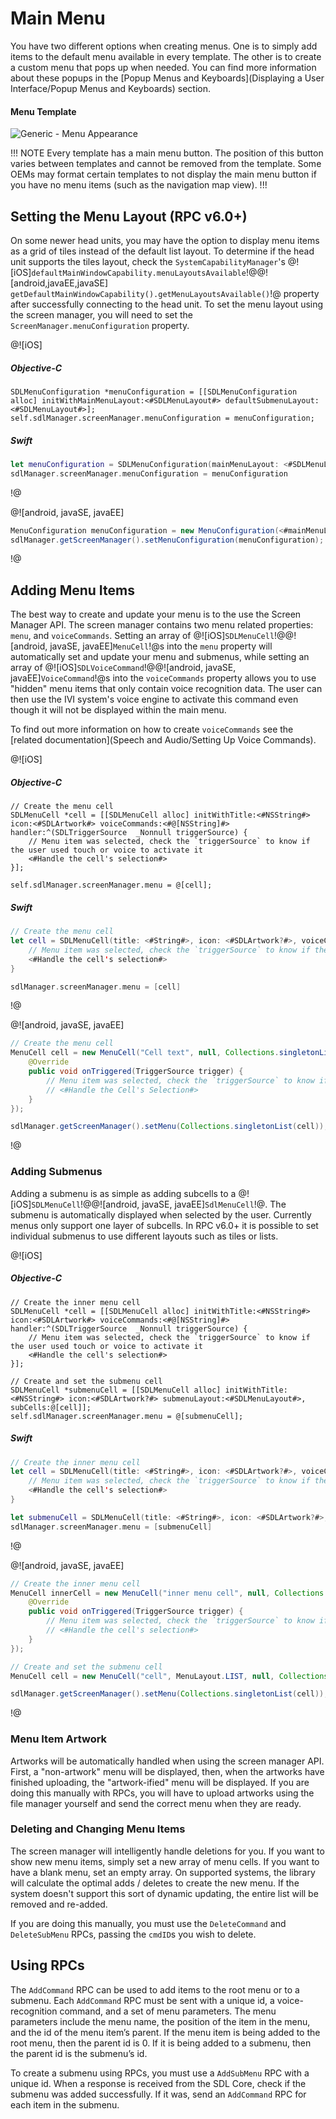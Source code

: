 # Main Menu
You have two different options when creating menus. One is to simply add items to the default menu available in every template. The other is to create a custom menu that pops up when needed. You can find more information about these popups in the [Popup Menus and Keyboards](Displaying a User Interface/Popup Menus and Keyboards) section.

#### Menu Template
![Generic - Menu Appearance](assets/Generic_menu_dark.png)

!!! NOTE
Every template has a main menu button. The position of this button varies between templates and cannot be removed from the template. Some OEMs may format certain templates to not display the main menu button if you have no menu items (such as the navigation map view).
!!!

## Setting the Menu Layout (RPC v6.0+)
On some newer head units, you may have the option to display menu items as a grid of tiles instead of the default list layout. To determine if the head unit supports the tiles layout, check the `SystemCapabilityManager`'s @![iOS]`defaultMainWindowCapability.menuLayoutsAvailable`!@@![android,javaEE,javaSE] `getDefaultMainWindowCapability().getMenuLayoutsAvailable()`!@ property after successfully connecting to the head unit. To set the menu layout using the screen manager, you will need to set the `ScreenManager.menuConfiguration` property.

@![iOS]
##### Objective-C
```objc
SDLMenuConfiguration *menuConfiguration = [[SDLMenuConfiguration alloc] initWithMainMenuLayout:<#SDLMenuLayout#> defaultSubmenuLayout:<#SDLMenuLayout#>];
self.sdlManager.screenManager.menuConfiguration = menuConfiguration;
```
##### Swift
```swift
let menuConfiguration = SDLMenuConfiguration(mainMenuLayout: <#SDLMenuLayout#>, defaultSubmenuLayout: <#SDLMenuLayout#>)
sdlManager.screenManager.menuConfiguration = menuConfiguration
```
!@

@![android, javaSE, javaEE]
```java
MenuConfiguration menuConfiguration = new MenuConfiguration(<#mainMenuLayout>, <#submenuLayout>);
sdlManager.getScreenManager().setMenuConfiguration(menuConfiguration);
```
!@

## Adding Menu Items 
The best way to create and update your menu is to the use the Screen Manager API. The screen manager contains two menu related properties: `menu`, and `voiceCommands`. Setting an array of @![iOS]`SDLMenuCell`!@@![android, javaSE, javaEE]`MenuCell`!@s into the `menu` property will automatically set and update your menu and submenus, while setting an array of @![iOS]`SDLVoiceCommand`!@@![android, javaSE, javaEE]`VoiceCommand`!@s into the `voiceCommands` property allows you to use "hidden" menu items that only contain voice recognition data. The user can then use the IVI system's voice engine to activate this command even though it will not be displayed within the main menu.

To find out more information on how to create `voiceCommands` see the [related documentation](Speech and Audio/Setting Up Voice Commands).

@![iOS]
##### Objective-C
```objc
// Create the menu cell
SDLMenuCell *cell = [[SDLMenuCell alloc] initWithTitle:<#NSString#> icon:<#SDLArtwork#> voiceCommands:<#@[NSString]#> handler:^(SDLTriggerSource  _Nonnull triggerSource) {
    // Menu item was selected, check the `triggerSource` to know if the user used touch or voice to activate it
    <#Handle the cell's selection#>
}];

self.sdlManager.screenManager.menu = @[cell];
```

##### Swift
```swift
// Create the menu cell
let cell = SDLMenuCell(title: <#String#>, icon: <#SDLArtwork?#>, voiceCommands: <#[String]?#>) { (triggerSource: SDLTriggerSource) in
    // Menu item was selected, check the `triggerSource` to know if the user used touch or voice to activate it
    <#Handle the cell's selection#>
}

sdlManager.screenManager.menu = [cell]
```
!@

@![android, javaSE, javaEE]
```java
// Create the menu cell
MenuCell cell = new MenuCell("Cell text", null, Collections.singletonList("cell text"), new MenuSelectionListener() {
    @Override
    public void onTriggered(TriggerSource trigger) {
        // Menu item was selected, check the `triggerSource` to know if the user used touch or voice to activate it
        // <#Handle the Cell's Selection#>
    }
});

sdlManager.getScreenManager().setMenu(Collections.singletonList(cell));
```
!@

### Adding Submenus
Adding a submenu is as simple as adding subcells to a @![iOS]`SDLMenuCell`!@@![android, javaSE, javaEE]`SdlMenuCell`!@. The submenu is automatically displayed when selected by the user. Currently menus only support one layer of subcells. In RPC v6.0+ it is possible to set individual submenus to use different layouts such as tiles or lists.

@![iOS]
##### Objective-C
```objc
// Create the inner menu cell
SDLMenuCell *cell = [[SDLMenuCell alloc] initWithTitle:<#NSString#> icon:<#SDLArtwork#> voiceCommands:<#@[NSString]#> handler:^(SDLTriggerSource  _Nonnull triggerSource) {
    // Menu item was selected, check the `triggerSource` to know if the user used touch or voice to activate it
    <#Handle the cell's selection#>
}];

// Create and set the submenu cell
SDLMenuCell *submenuCell = [[SDLMenuCell alloc] initWithTitle:<#NSString#> icon:<#SDLArtwork?#> submenuLayout:<#SDLMenuLayout#>, subCells:@[cell]];
self.sdlManager.screenManager.menu = @[submenuCell];
```

##### Swift
```swift
// Create the inner menu cell
let cell = SDLMenuCell(title: <#String#>, icon: <#SDLArtwork?#>, voiceCommands: <#[String]?#>) { (triggerSource: SDLTriggerSource) in
    // Menu item was selected, check the `triggerSource` to know if the user used touch or voice to activate it
    <#Handle the cell's selection#>
}

let submenuCell = SDLMenuCell(title: <#String#>, icon: <#SDLArtwork?#>, submenuLayout: <#SDLMenuLayout#>, subCells: [cell])
sdlManager.screenManager.menu = [submenuCell]
```
!@

@![android, javaSE, javaEE]
```java
// Create the inner menu cell
MenuCell innerCell = new MenuCell("inner menu cell", null, Collections.singletonList("inner menu cell"), new MenuSelectionListener() {
    @Override
    public void onTriggered(TriggerSource trigger) {
        // Menu item was selected, check the `triggerSource` to know if the user used touch or voice to activate it
        // <#Handle the cell's selection#>
    }
});

// Create and set the submenu cell
MenuCell cell = new MenuCell("cell", MenuLayout.LIST, null, Collections.singletonList(innerCell));

sdlManager.getScreenManager().setMenu(Collections.singletonList(cell));
```
!@

### Menu Item Artwork
Artworks will be automatically handled when using the screen manager API. First, a "non-artwork" menu will be displayed, then, when the artworks have finished uploading, the "artwork-ified" menu will be displayed. If you are doing this manually with RPCs, you will have to upload artworks using the file manager yourself and send the correct menu when they are ready.

### Deleting and Changing Menu Items
The screen manager will intelligently handle deletions for you. If you want to show new menu items, simply set a new array of menu cells. If you want to have a blank menu, set an empty array. On supported systems, the library will calculate the optimal adds / deletes to create the new menu. If the system doesn't support this sort of dynamic updating, the entire list will be removed and re-added.

If you are doing this manually, you must use the `DeleteCommand` and `DeleteSubMenu` RPCs, passing the `cmdID`s you wish to delete.

## Using RPCs
The `AddCommand` RPC can be used to add items to the root menu or to a submenu. Each `AddCommand` RPC must be sent with a unique id, a voice-recognition command, and a set of menu parameters. The menu parameters include the menu name, the position of the item in the menu, and the id of the menu item’s parent. If the menu item is being added to the root menu, then the parent id is 0. If it is being added to a submenu, then the parent id is the submenu’s id.

To create a submenu using RPCs, you must use a `AddSubMenu` RPC with a unique id. When a response is received from the SDL Core, check if the submenu was added successfully. If it was, send an `AddCommand` RPC for each item in the submenu.
